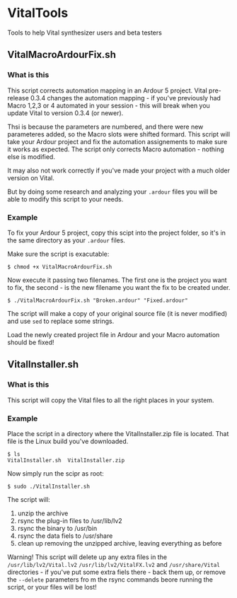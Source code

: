# VitalTools
Tools to help Vital synthesizer users and beta testers

## VitalMacroArdourFix.sh

### What is this

This script corrects automation mapping in an Ardour 5 project.
Vital pre-release 0.3.4 changes the automation mapping - if you've previously had Macro 1,2,3 or 4 automated in your session - this will break when you update Vital to version 0.3.4 (or newer).

Thsi is because the parameters are numbered, and there were new parameteres added, so the Macro slots were shifted formard.
This script will take your Ardour project and fix the automation assignements to make sure it works as expected.
The script only corrects Macro automation - nothing else is modified.

It may also not work correctly if you've made your project with a much older version on Vital.

But by doing some research and analyzing your `.ardour` files you will be able to modify this script to your needs.

### Example

To fix your Ardour 5 project, copy this scipt into the project folder, so it's in the same directory as your `.ardour` files.

Make sure the script is exacutable:

    $ chmod +x VitalMacroArdourFix.sh
    
Now execute it passing two filenames. The first one is the project you want to fix, the second - is the new filename you want the fix to be created under.

    $ ./VitalMacroArdourFix.sh "Broken.ardour" "Fixed.ardour"

The script will make a copy of your original source file (it is never modified) and use `sed` to replace some strings.

Load the newly created project file in Ardour and your Macro automation should be fixed!

## VitalInstaller.sh

### What is this

This script will copy the Vital files to all the right places in your system.

### Example

Place the script in a directory where the VitalInstaller.zip file is located. That file is the Linux build you've downloaded.

```
$ ls
VitalInstaller.sh  VitalInstaller.zip
```

Now simply run the scipr as root:

```
$ sudo ./VitalInstaller.sh
```

The script will:
1. unzip the archive
1. rsync the plug-in files to /usr/lib/lv2
1. rsync the binary to /usr/bin
1. rsync the data fiels to /usr/share
1. clean up removing the unzipped archive, leaving everything as before

Warning! This script will delete up any extra files in the `/usr/lib/lv2/Vital.lv2` `/usr/lib/lv2/VitalFX.lv2` and `/usr/share/Vital` directories - if you've put some extra fiels there - back them up, or remove the `--delete` parameters fro m the rsync commands beore running the script, or your files will be lost!
